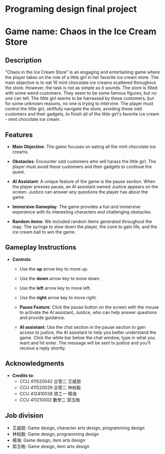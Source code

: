 # Programing design final project

# Game name: Chaos in the Ice Cream Store

## Description

"Chaos in the Ice Cream Store" is an engaging and entertaining game where the player takes on the role of a little girl in her favorite ice cream store. The main objective is to eat 10 mint chocolate ice creams scattered throughout the store. However, the task is not as simple as it sounds. The store is filled with some weird customers. They seem to be some famous figures, but no one can tell. The little girl seems to be harrassed by these customers, but for some unknown reasons, no one is trying to intervine. The player must control the little girl, skillfully navigate the store, avoiding these odd customers and their gadgets, to finish all of the little girl's favorite ice cream - mint chocolate ice cream.

## Features

- **Main Objective**: The game focuses on eating all the mint chocolate ice creams.

- **Obstacles**: Encounter odd customers who will harass the little girl. The player must avoid these customers and their gadgets to continue the quest.

- **AI Assistant**: A unique feature of the game is the pause section. When the player presses pause, an AI assistant named Justice appears on the screen. Justice can answer any questions the player has about the game.

- **Immersive Gameplay**: The game provides a fun and immersive experience with its interesting characters and challenging obstacles.

- **Random items**: We included random items generated throughout the map. The syringe to slow down the player, the cone to gain life, and the ice cream ball to win the game.

## Gameplay Instructions

- **Controls**: 
  - Use the **up** arrow key to move up.

  - Use the **down** arrow key to move down.

  - Use the **left** arrow key to move left.

  - Use the **right** arrow key to move right.

  - **Pause Feature**: Click the pause button on the screen with the mouse to activate the AI assistant, Justice, who can help answer questions and provide guidance.

  - **AI assistant**: Use the chat section in the pause section to gain access to justice, the AI assistant to help you better understand the game. Click the white bar below the chat window, type in what you want and hit enter. The message will be sent to justice and you'll receive a reply shortly.

## Acknowledgments
- **Credits to**: 
  - CCU 411520042 企管二 艾威朋
  - CCU 411520039 企管二 林柏毅
  - CCU 412410038 資工一 楊海
  - CCU 411210002 數學二 郭玉皓


## Job division
  - 艾威朋: Game design, character arts design, programming design
  - 林柏毅: Game design, programming design
  - 楊海: Game design, item arts design
  - 郭玉皓: Game design, item arts design
